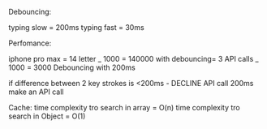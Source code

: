 Debouncing:

typing slow = 200ms typing fast = 30ms

Perfomance:

iphone pro max = 14 letter _ 1000 = 140000
with debouncing= 3 API calls _ 1000 = 3000
Debouncing with 200ms

if difference between 2 key strokes is <200ms - DECLINE API call
200ms make an API call

Cache: time complexity tro search in array = O(n) time complexity tro search in Object = O(1)
